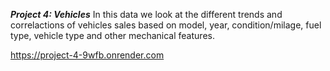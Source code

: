 ***Project 4: Vehicles***
In this data we look at the different trends and correlactions of vehicles sales based on model, year, condition/milage, fuel type, vehicle type and other mechanical features.


https://project-4-9wfb.onrender.com